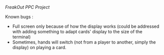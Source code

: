*FreakOut PPC Project*

Known bugs :
- Full screen only because of how the display works (could be addressed with adding something to adapt cards' display to the size of the terminal)
- Sometimes, hands will switch (not from a player to another, simply the display) on playing a card.
